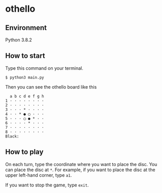 # othello

## Environment
Python 3.8.2

## How to start
Type this command on your terminal.
```
$ python3 main.py
```
Then you can see the othello board like this
```
  a b c d e f g h 
1 · · · · · · · · 
2 · · · · · · · · 
3 · · · * · · · · 
4 · · * ● ◯ · · · 
5 · · · ◯ ● * · · 
6 · · · · * · · · 
7 · · · · · · · · 
8 · · · · · · · · 
Black: 
```

## How to play
On each turn, type the coordinate where you want to place the disc.
You can place the disc at `*`.
For example, if you want to place the disc at the upper left-hand corner, type `a1`.

If you want to stop the game, type `exit`.
